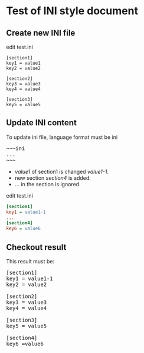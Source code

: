 # Test of INI style document

## Create new INI file

edit test.ini
~~~text
[section1]
key1 = value1
key2 = value2

[section2]
key3 = value3
key4 = value4

[section3]
key5 = value5

~~~

## Update INI content

To update ini file, language format must be ini
<pre>
~~~ini
...
~~~
</pre>

* *value1* of section1 is changed *value1-1*.
* new section *section4* is added.
* *...* in the section is ignored.

edit test.ini

~~~ini
[section1]
key1 = value1-1
...
[section4]
key6 = value6
~~~

## Checkout result

This result must be:
<pre>
[section1]
key1 = value1-1
key2 = value2

[section2]
key3 = value3
key4 = value4

[section3]
key5 = value5

[section4]
key6 =value6
</pre>
